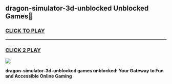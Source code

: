 
## dragon-simulator-3d-unblocked Unblocked Games👋
<h3>
<a href="https://news.freeplayer.one?title=dragon-simulator-3d-unblocked&ref=16F">CLICK TO PLAY</a></h3>
<hr>

<h3>
<a href="https://news.freeplayer.one?title=dragon-simulator-3d-unblocked&ref=16F">CLICK 2 PLAY</a>
  
</h3>

<a href="https://news.freeplayer.one?title=dragon-simulator-3d-unblocked&ref=16F/"><img src="https://clearcache.store/games.png"></a>


**dragon-simulator-3d-unblocked games unblocked: Your Gateway to Fun and Accessible Online Gaming**
